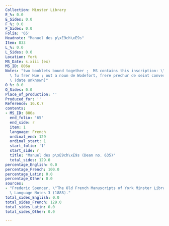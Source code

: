 ```yaml
---
Collection: Minster Library
E_%: 0.0
E_Sides: 0.0
F_%: 0.0
F_Sides: 0.0
Folia: '65'
Headnote: "Manuel des p\xE9ch\xE9s"
Item: 833
L_%: 0.0
L_Sides: 0.0
Location: York
MS_Date: s.xiii (ex)
MS_ID: 806a
Notes: "two booklets bound together ;  MS contains this inscription: \"De Cauntebrige\
  \ fu frer Hue ; out a noun de Wodefort, frere prechur de seint conversaciun\"\x9D\
  \ (date unknown)"
O_%: 0.0
O_Sides: 0.0
Place_of_production: ''
Produced_for: ''
Reference: 16.K.7
contents:
- MS_ID: 806a
  end_folio: '65'
  end_side: r
  item: 1
  language: French
  ordinal_end: 129
  ordinal_start: 1
  start_folio: '1'
  start_side: r
  title: "Manuel des p\xE9ch\xE9s (Dean no. 635)"
  total_sides: 129.0
percentage_English: 0.0
percentage_French: 100.0
percentage_Latin: 0.0
percentage_Other: 0.0
sources:
- "Frederic Spencer, \"The Old French Manuscripts of York Minster Library,\"\x9D Modern\
  \ Language Notes 3 (1888)."
total_sides_English: 0.0
total_sides_French: 129.0
total_sides_Latin: 0.0
total_sides_Other: 0.0

---
```

